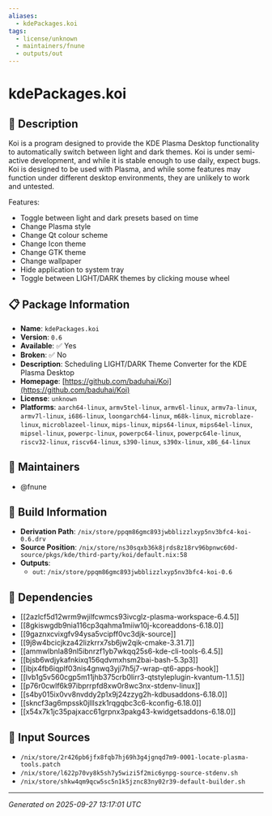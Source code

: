 ```yaml
---
aliases:
  - kdePackages.koi
tags:
  - license/unknown
  - maintainers/fnune
  - outputs/out
---
```


# kdePackages.koi

## 📝 Description

Koi is a program designed to provide the KDE Plasma Desktop functionality to automatically switch between light and dark themes. Koi is under semi-active development, and while it is stable enough to use daily, expect bugs. Koi is designed to be used with Plasma, and while some features may function under different desktop environments, they are unlikely to work and untested.

Features:

- Toggle between light and dark presets based on time
- Change Plasma style
- Change Qt colour scheme
- Change Icon theme
- Change GTK theme
- Change wallpaper
- Hide application to system tray
- Toggle between LIGHT/DARK themes by clicking mouse wheel


## 📋 Package Information

- **Name**: `kdePackages.koi`
- **Version**: `0.6`
- **Available**: ✅ Yes
- **Broken**: ✅ No
- **Description**: Scheduling LIGHT/DARK Theme Converter for the KDE Plasma Desktop
- **Homepage**: [https://github.com/baduhai/Koi](https://github.com/baduhai/Koi)
- **License**: `unknown`
- **Platforms**: `aarch64-linux`, `armv5tel-linux`, `armv6l-linux`, `armv7a-linux`, `armv7l-linux`, `i686-linux`, `loongarch64-linux`, `m68k-linux`, `microblaze-linux`, `microblazeel-linux`, `mips-linux`, `mips64-linux`, `mips64el-linux`, `mipsel-linux`, `powerpc-linux`, `powerpc64-linux`, `powerpc64le-linux`, `riscv32-linux`, `riscv64-linux`, `s390-linux`, `s390x-linux`, `x86_64-linux`
## 👥 Maintainers

- @fnune


## 🔧 Build Information

- **Derivation Path**: `/nix/store/ppqm86gmc893jwbblizzlxyp5nv3bfc4-koi-0.6.drv`
- **Source Position**: `/nix/store/ns30sqxb36k8jrds8z18rv96bpnwc60d-source/pkgs/kde/third-party/koi/default.nix:58`
- **Outputs**:
  - `out`:  `/nix/store/ppqm86gmc893jwbblizzlxyp5nv3bfc4-koi-0.6`

## 🔗 Dependencies

- [[2azlcf5d12wrm9wjilfcwmcs93ivcglz-plasma-workspace-6.4.5]]
- [[8gkiswgdb9nia116cp3qahma1miiw10j-kcoreaddons-6.18.0]]
- [[9gaznxcvixgfv94ysa5vcipff0vc3djk-source]]
- [[9j8w4bcicjkza42lizkrrx7sb6jw2qik-cmake-3.31.7]]
- [[ammwlbnla89nl5ibnrzf1yb7wkqq25s6-kde-cli-tools-6.4.5]]
- [[bjsb6wdjykafnkixq156qdvmxhsm2bai-bash-5.3p3]]
- [[ibjx4fb6iqplf03nis4gnwq3yji7h5j7-wrap-qt6-apps-hook]]
- [[lvb1g5v560cgp5m11jhb375crb0lirr3-qtstyleplugin-kvantum-1.1.5]]
- [[p76r0cwlf6k97ibprrpfd8xw0r8wc3nx-stdenv-linux]]
- [[s4by015ix0vv8nvddy2p1x9j24zzyg2h-kdbusaddons-6.18.0]]
- [[skncf3ag6mpssk0jlllszk1rqgqbc3c6-kconfig-6.18.0]]
- [[x54x7k1jc35pajxacc61grpnx3pakg43-kwidgetsaddons-6.18.0]]

## 📁 Input Sources

- `/nix/store/2r426pb6jfx8fqb7hj69h3g4jgnqd7m9-0001-locate-plasma-tools.patch`
- `/nix/store/l622p70vy8k5sh7y5wizi5f2mic6ynpg-source-stdenv.sh`
- `/nix/store/shkw4qm9qcw5sc5n1k5jznc83ny02r39-default-builder.sh`

---
*Generated on 2025-09-27 13:17:01 UTC*
